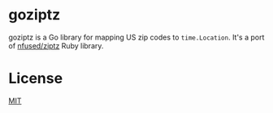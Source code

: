 # goziptz

goziptz is a Go library for mapping US zip codes to `time.Location`. It's a port of [nfused/ziptz](https://github.com/infused/ziptz) Ruby library.

# License
[MIT](https://choosealicense.com/licenses/mit/)

